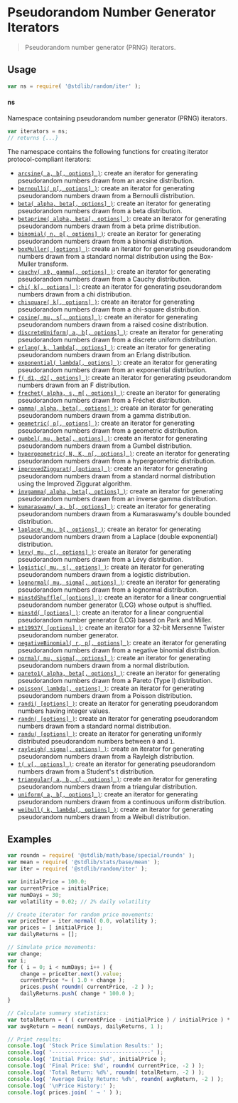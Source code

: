 <!--

@license Apache-2.0

Copyright (c) 2018 The Stdlib Authors.

Licensed under the Apache License, Version 2.0 (the "License");
you may not use this file except in compliance with the License.
You may obtain a copy of the License at

   http://www.apache.org/licenses/LICENSE-2.0

Unless required by applicable law or agreed to in writing, software
distributed under the License is distributed on an "AS IS" BASIS,
WITHOUT WARRANTIES OR CONDITIONS OF ANY KIND, either express or implied.
See the License for the specific language governing permissions and
limitations under the License.

-->

# Pseudorandom Number Generator Iterators

> Pseudorandom number generator (PRNG) iterators.

<section class="usage">

## Usage

```javascript
var ns = require( '@stdlib/random/iter' );
```

#### ns

Namespace containing pseudorandom number generator (PRNG) iterators.

```javascript
var iterators = ns;
// returns {...}
```

The namespace contains the following functions for creating iterator protocol-compliant iterators:

<!-- <toc pattern="*"> -->

<div class="namespace-toc">

-   <span class="signature">[`arcsine( a, b[, options] )`][@stdlib/random/iter/arcsine]</span><span class="delimiter">: </span><span class="description">create an iterator for generating pseudorandom numbers drawn from an arcsine distribution.</span>
-   <span class="signature">[`bernoulli( p[, options] )`][@stdlib/random/iter/bernoulli]</span><span class="delimiter">: </span><span class="description">create an iterator for generating pseudorandom numbers drawn from a Bernoulli distribution.</span>
-   <span class="signature">[`beta( alpha, beta[, options] )`][@stdlib/random/iter/beta]</span><span class="delimiter">: </span><span class="description">create an iterator for generating pseudorandom numbers drawn from a beta distribution.</span>
-   <span class="signature">[`betaprime( alpha, beta[, options] )`][@stdlib/random/iter/betaprime]</span><span class="delimiter">: </span><span class="description">create an iterator for generating pseudorandom numbers drawn from a beta prime distribution.</span>
-   <span class="signature">[`binomial( n, p[, options] )`][@stdlib/random/iter/binomial]</span><span class="delimiter">: </span><span class="description">create an iterator for generating pseudorandom numbers drawn from a binomial distribution.</span>
-   <span class="signature">[`boxMuller( [options] )`][@stdlib/random/iter/box-muller]</span><span class="delimiter">: </span><span class="description">create an iterator for generating pseudorandom numbers drawn from a standard normal distribution using the Box-Muller transform.</span>
-   <span class="signature">[`cauchy( x0, gamma[, options] )`][@stdlib/random/iter/cauchy]</span><span class="delimiter">: </span><span class="description">create an iterator for generating pseudorandom numbers drawn from a Cauchy distribution.</span>
-   <span class="signature">[`chi( k[, options] )`][@stdlib/random/iter/chi]</span><span class="delimiter">: </span><span class="description">create an iterator for generating pseudorandom numbers drawn from a chi distribution.</span>
-   <span class="signature">[`chisquare( k[, options] )`][@stdlib/random/iter/chisquare]</span><span class="delimiter">: </span><span class="description">create an iterator for generating pseudorandom numbers drawn from a chi-square distribution.</span>
-   <span class="signature">[`cosine( mu, s[, options] )`][@stdlib/random/iter/cosine]</span><span class="delimiter">: </span><span class="description">create an iterator for generating pseudorandom numbers drawn from a raised cosine distribution.</span>
-   <span class="signature">[`discreteUniform( a, b[, options] )`][@stdlib/random/iter/discrete-uniform]</span><span class="delimiter">: </span><span class="description">create an iterator for generating pseudorandom numbers drawn from a discrete uniform distribution.</span>
-   <span class="signature">[`erlang( k, lambda[, options] )`][@stdlib/random/iter/erlang]</span><span class="delimiter">: </span><span class="description">create an iterator for generating pseudorandom numbers drawn from an Erlang distribution.</span>
-   <span class="signature">[`exponential( lambda[, options] )`][@stdlib/random/iter/exponential]</span><span class="delimiter">: </span><span class="description">create an iterator for generating pseudorandom numbers drawn from an exponential distribution.</span>
-   <span class="signature">[`f( d1, d2[, options] )`][@stdlib/random/iter/f]</span><span class="delimiter">: </span><span class="description">create an iterator for generating pseudorandom numbers drawn from an F distribution.</span>
-   <span class="signature">[`frechet( alpha, s, m[, options] )`][@stdlib/random/iter/frechet]</span><span class="delimiter">: </span><span class="description">create an iterator for generating pseudorandom numbers drawn from a Fréchet distribution.</span>
-   <span class="signature">[`gamma( alpha, beta[, options] )`][@stdlib/random/iter/gamma]</span><span class="delimiter">: </span><span class="description">create an iterator for generating pseudorandom numbers drawn from a gamma distribution.</span>
-   <span class="signature">[`geometric( p[, options] )`][@stdlib/random/iter/geometric]</span><span class="delimiter">: </span><span class="description">create an iterator for generating pseudorandom numbers drawn from a geometric distribution.</span>
-   <span class="signature">[`gumbel( mu, beta[, options] )`][@stdlib/random/iter/gumbel]</span><span class="delimiter">: </span><span class="description">create an iterator for generating pseudorandom numbers drawn from a Gumbel distribution.</span>
-   <span class="signature">[`hypergeometric( N, K, n[, options] )`][@stdlib/random/iter/hypergeometric]</span><span class="delimiter">: </span><span class="description">create an iterator for generating pseudorandom numbers drawn from a hypergeometric distribution.</span>
-   <span class="signature">[`improvedZiggurat( [options] )`][@stdlib/random/iter/improved-ziggurat]</span><span class="delimiter">: </span><span class="description">create an iterator for generating pseudorandom numbers drawn from a standard normal distribution using the Improved Ziggurat algorithm.</span>
-   <span class="signature">[`invgamma( alpha, beta[, options] )`][@stdlib/random/iter/invgamma]</span><span class="delimiter">: </span><span class="description">create an iterator for generating pseudorandom numbers drawn from an inverse gamma distribution.</span>
-   <span class="signature">[`kumaraswamy( a, b[, options] )`][@stdlib/random/iter/kumaraswamy]</span><span class="delimiter">: </span><span class="description">create an iterator for generating pseudorandom numbers drawn from a Kumaraswamy's double bounded distribution.</span>
-   <span class="signature">[`laplace( mu, b[, options] )`][@stdlib/random/iter/laplace]</span><span class="delimiter">: </span><span class="description">create an iterator for generating pseudorandom numbers drawn from a Laplace (double exponential) distribution.</span>
-   <span class="signature">[`levy( mu, c[, options] )`][@stdlib/random/iter/levy]</span><span class="delimiter">: </span><span class="description">create an iterator for generating pseudorandom numbers drawn from a Lévy distribution.</span>
-   <span class="signature">[`logistic( mu, s[, options] )`][@stdlib/random/iter/logistic]</span><span class="delimiter">: </span><span class="description">create an iterator for generating pseudorandom numbers drawn from a logistic distribution.</span>
-   <span class="signature">[`lognormal( mu, sigma[, options] )`][@stdlib/random/iter/lognormal]</span><span class="delimiter">: </span><span class="description">create an iterator for generating pseudorandom numbers drawn from a lognormal distribution.</span>
-   <span class="signature">[`minstdShuffle( [options] )`][@stdlib/random/iter/minstd-shuffle]</span><span class="delimiter">: </span><span class="description">create an iterator for a linear congruential pseudorandom number generator (LCG) whose output is shuffled.</span>
-   <span class="signature">[`minstd( [options] )`][@stdlib/random/iter/minstd]</span><span class="delimiter">: </span><span class="description">create an iterator for a linear congruential pseudorandom number generator (LCG) based on Park and Miller.</span>
-   <span class="signature">[`mt19937( [options] )`][@stdlib/random/iter/mt19937]</span><span class="delimiter">: </span><span class="description">create an iterator for a 32-bit Mersenne Twister pseudorandom number generator.</span>
-   <span class="signature">[`negativeBinomial( r, p[, options] )`][@stdlib/random/iter/negative-binomial]</span><span class="delimiter">: </span><span class="description">create an iterator for generating pseudorandom numbers drawn from a negative binomial distribution.</span>
-   <span class="signature">[`normal( mu, sigma[, options] )`][@stdlib/random/iter/normal]</span><span class="delimiter">: </span><span class="description">create an iterator for generating pseudorandom numbers drawn from a normal distribution.</span>
-   <span class="signature">[`pareto1( alpha, beta[, options] )`][@stdlib/random/iter/pareto-type1]</span><span class="delimiter">: </span><span class="description">create an iterator for generating pseudorandom numbers drawn from a Pareto (Type I) distribution.</span>
-   <span class="signature">[`poisson( lambda[, options] )`][@stdlib/random/iter/poisson]</span><span class="delimiter">: </span><span class="description">create an iterator for generating pseudorandom numbers drawn from a Poisson distribution.</span>
-   <span class="signature">[`randi( [options] )`][@stdlib/random/iter/randi]</span><span class="delimiter">: </span><span class="description">create an iterator for generating pseudorandom numbers having integer values.</span>
-   <span class="signature">[`randn( [options] )`][@stdlib/random/iter/randn]</span><span class="delimiter">: </span><span class="description">create an iterator for generating pseudorandom numbers drawn from a standard normal distribution.</span>
-   <span class="signature">[`randu( [options] )`][@stdlib/random/iter/randu]</span><span class="delimiter">: </span><span class="description">create an iterator for generating uniformly distributed pseudorandom numbers between `0` and `1`.</span>
-   <span class="signature">[`rayleigh( sigma[, options] )`][@stdlib/random/iter/rayleigh]</span><span class="delimiter">: </span><span class="description">create an iterator for generating pseudorandom numbers drawn from a Rayleigh distribution.</span>
-   <span class="signature">[`t( v[, options] )`][@stdlib/random/iter/t]</span><span class="delimiter">: </span><span class="description">create an iterator for generating pseudorandom numbers drawn from a Student's t distribution.</span>
-   <span class="signature">[`triangular( a, b, c[, options] )`][@stdlib/random/iter/triangular]</span><span class="delimiter">: </span><span class="description">create an iterator for generating pseudorandom numbers drawn from a triangular distribution.</span>
-   <span class="signature">[`uniform( a, b[, options] )`][@stdlib/random/iter/uniform]</span><span class="delimiter">: </span><span class="description">create an iterator for generating pseudorandom numbers drawn from a continuous uniform distribution.</span>
-   <span class="signature">[`weibull( k, lambda[, options] )`][@stdlib/random/iter/weibull]</span><span class="delimiter">: </span><span class="description">create an iterator for generating pseudorandom numbers drawn from a Weibull distribution.</span>

</div>

<!-- </toc> -->

</section>

<!-- /.usage -->

<section class="examples">

## Examples

<!-- TODO: better examples -->

<!-- eslint no-undef: "error" -->

```javascript
var roundn = require( '@stdlib/math/base/special/roundn' );
var mean = require( '@stdlib/stats/base/mean' );
var iter = require( '@stdlib/random/iter' );

var initialPrice = 100.0;
var currentPrice = initialPrice;
var numDays = 30;
var volatility = 0.02; // 2% daily volatility

// Create iterator for random price movements:
var priceIter = iter.normal( 0.0, volatility );
var prices = [ initialPrice ];
var dailyReturns = [];

// Simulate price movements:
var change;
var i;
for ( i = 0; i < numDays; i++ ) {
    change = priceIter.next().value;
    currentPrice *= ( 1.0 + change );
    prices.push( roundn( currentPrice, -2 ) );
    dailyReturns.push( change * 100.0 );
}

// Calculate summary statistics:
var totalReturn = ( ( currentPrice - initialPrice ) / initialPrice ) * 100.0;
var avgReturn = mean( numDays, dailyReturns, 1 );

// Print results:
console.log( 'Stock Price Simulation Results:' );
console.log( '-------------------------------' );
console.log( 'Initial Price: $%d', initialPrice );
console.log( 'Final Price: $%d', roundn( currentPrice, -2 ) );
console.log( 'Total Return: %d%', roundn( totalReturn, -2 ) );
console.log( 'Average Daily Return: %d%', roundn( avgReturn, -2 ) );
console.log( '\nPrice History:' );
console.log( prices.join( ' → ' ) );
```

</section>

<!-- /.examples -->

<!-- Section for related `stdlib` packages. Do not manually edit this section, as it is automatically populated. -->

<section class="related">

</section>

<!-- /.related -->

<!-- Section for all links. Make sure to keep an empty line after the `section` element and another before the `/section` close. -->

<section class="links">

<!-- <toc-links> -->

[@stdlib/random/iter/arcsine]: https://github.com/stdlib-js/random/tree/main/iter/arcsine

[@stdlib/random/iter/bernoulli]: https://github.com/stdlib-js/random/tree/main/iter/bernoulli

[@stdlib/random/iter/beta]: https://github.com/stdlib-js/random/tree/main/iter/beta

[@stdlib/random/iter/betaprime]: https://github.com/stdlib-js/random/tree/main/iter/betaprime

[@stdlib/random/iter/binomial]: https://github.com/stdlib-js/random/tree/main/iter/binomial

[@stdlib/random/iter/box-muller]: https://github.com/stdlib-js/random/tree/main/iter/box-muller

[@stdlib/random/iter/cauchy]: https://github.com/stdlib-js/random/tree/main/iter/cauchy

[@stdlib/random/iter/chi]: https://github.com/stdlib-js/random/tree/main/iter/chi

[@stdlib/random/iter/chisquare]: https://github.com/stdlib-js/random/tree/main/iter/chisquare

[@stdlib/random/iter/cosine]: https://github.com/stdlib-js/random/tree/main/iter/cosine

[@stdlib/random/iter/discrete-uniform]: https://github.com/stdlib-js/random/tree/main/iter/discrete-uniform

[@stdlib/random/iter/erlang]: https://github.com/stdlib-js/random/tree/main/iter/erlang

[@stdlib/random/iter/exponential]: https://github.com/stdlib-js/random/tree/main/iter/exponential

[@stdlib/random/iter/f]: https://github.com/stdlib-js/random/tree/main/iter/f

[@stdlib/random/iter/frechet]: https://github.com/stdlib-js/random/tree/main/iter/frechet

[@stdlib/random/iter/gamma]: https://github.com/stdlib-js/random/tree/main/iter/gamma

[@stdlib/random/iter/geometric]: https://github.com/stdlib-js/random/tree/main/iter/geometric

[@stdlib/random/iter/gumbel]: https://github.com/stdlib-js/random/tree/main/iter/gumbel

[@stdlib/random/iter/hypergeometric]: https://github.com/stdlib-js/random/tree/main/iter/hypergeometric

[@stdlib/random/iter/improved-ziggurat]: https://github.com/stdlib-js/random/tree/main/iter/improved-ziggurat

[@stdlib/random/iter/invgamma]: https://github.com/stdlib-js/random/tree/main/iter/invgamma

[@stdlib/random/iter/kumaraswamy]: https://github.com/stdlib-js/random/tree/main/iter/kumaraswamy

[@stdlib/random/iter/laplace]: https://github.com/stdlib-js/random/tree/main/iter/laplace

[@stdlib/random/iter/levy]: https://github.com/stdlib-js/random/tree/main/iter/levy

[@stdlib/random/iter/logistic]: https://github.com/stdlib-js/random/tree/main/iter/logistic

[@stdlib/random/iter/lognormal]: https://github.com/stdlib-js/random/tree/main/iter/lognormal

[@stdlib/random/iter/minstd-shuffle]: https://github.com/stdlib-js/random/tree/main/iter/minstd-shuffle

[@stdlib/random/iter/minstd]: https://github.com/stdlib-js/random/tree/main/iter/minstd

[@stdlib/random/iter/mt19937]: https://github.com/stdlib-js/random/tree/main/iter/mt19937

[@stdlib/random/iter/negative-binomial]: https://github.com/stdlib-js/random/tree/main/iter/negative-binomial

[@stdlib/random/iter/normal]: https://github.com/stdlib-js/random/tree/main/iter/normal

[@stdlib/random/iter/pareto-type1]: https://github.com/stdlib-js/random/tree/main/iter/pareto-type1

[@stdlib/random/iter/poisson]: https://github.com/stdlib-js/random/tree/main/iter/poisson

[@stdlib/random/iter/randi]: https://github.com/stdlib-js/random/tree/main/iter/randi

[@stdlib/random/iter/randn]: https://github.com/stdlib-js/random/tree/main/iter/randn

[@stdlib/random/iter/randu]: https://github.com/stdlib-js/random/tree/main/iter/randu

[@stdlib/random/iter/rayleigh]: https://github.com/stdlib-js/random/tree/main/iter/rayleigh

[@stdlib/random/iter/t]: https://github.com/stdlib-js/random/tree/main/iter/t

[@stdlib/random/iter/triangular]: https://github.com/stdlib-js/random/tree/main/iter/triangular

[@stdlib/random/iter/uniform]: https://github.com/stdlib-js/random/tree/main/iter/uniform

[@stdlib/random/iter/weibull]: https://github.com/stdlib-js/random/tree/main/iter/weibull

<!-- </toc-links> -->

</section>

<!-- /.links -->
